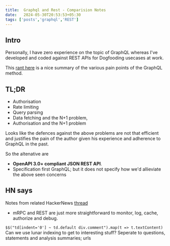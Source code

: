 ```yaml
---
title:  Graphql and Rest - Comparision Notes
date:   2024-05-30T20:53:53+05:30
tags: ['posts','graphql','REST']
---
```


## Intro

Personally, I have zero experience on the topic of GraphQL whereas I've developed and coded against REST APIs for Dogfooding usecases at work.  

This [rant here](https://bessey.dev/blog/2024/05/24/why-im-over-graphql/) is a nice summary of the various pain points of the GraphQL method. 

## TL;DR

- Authorisation
- Rate limiting
- Query parsing
- Data fetching and the N+1 problem,
- Authorisation and the N+1 problem

Looks like the defences against the above problems are not that efficient and justifies the pain of the author given his experience and adherence to GraphQL in the past. 


So the altenative are
 -   **OpenAPI 3.0+ compliant JSON REST API**. 
 - Specification first GraphQL; but it does not specify how we'd allieviate the above seen concerns


## HN says

Notes from related HackerNews [thread]()

- mRPC and REST are just more straightforward to monitor, log, cache, authorize and debug.


```$$("td[indent='0'] ~ td.default div.comment").map(t => t.textContent)```
Can we use lunar indexing to get to interesting stuff?
Seperate to questions, statements and analysis summaries; urls
